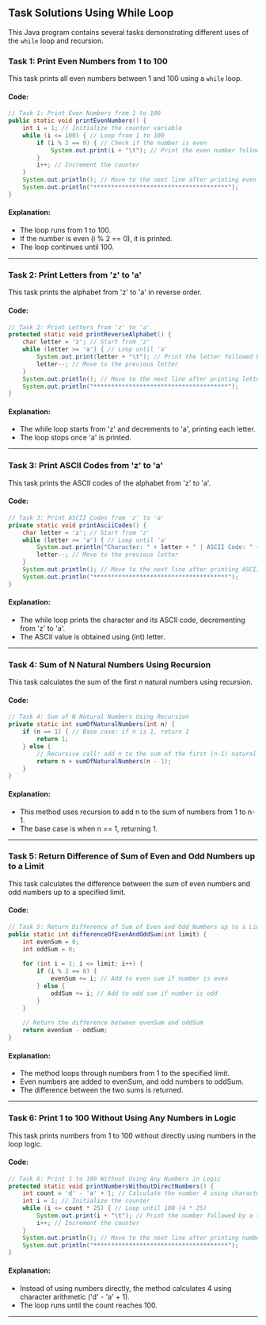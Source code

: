 ## Task Solutions Using While Loop

This Java program contains several tasks demonstrating different uses of the `while` loop and recursion.

### Task 1: Print Even Numbers from 1 to 100

This task prints all even numbers between 1 and 100 using a `while` loop.

#### Code:
```java
// Task 1: Print Even Numbers from 1 to 100
public static void printEvenNumbers() {
    int i = 1; // Initialize the counter variable
    while (i <= 100) { // Loop from 1 to 100
        if (i % 2 == 0) { // Check if the number is even
            System.out.print(i + "\t"); // Print the even number followed by a tab
        }
        i++; // Increment the counter
    }
    System.out.println(); // Move to the next line after printing even numbers
    System.out.println("**************************************");
}
```
#### Explanation:
- The loop runs from 1 to 100.
- If the number is even (i % 2 == 0), it is printed.
- The loop continues until 100.
---
  
### Task 2: Print Letters from 'z' to 'a'
This task prints the alphabet from 'z' to 'a' in reverse order.

#### Code:
```java
// Task 2: Print Letters from 'z' to 'a'
protected static void printReverseAlphabet() {
    char letter = 'z'; // Start from 'z'
    while (letter >= 'a') { // Loop until 'a'
        System.out.print(letter + "\t"); // Print the letter followed by a tab
        letter--; // Move to the previous letter
    }
    System.out.println(); // Move to the next line after printing letters
    System.out.println("**************************************");
}
```
#### Explanation:
- The while loop starts from 'z' and decrements to 'a', printing each letter.
- The loop stops once 'a' is printed.
---

### Task 3: Print ASCII Codes from 'z' to 'a'
This task prints the ASCII codes of the alphabet from 'z' to 'a'.

#### Code:
```java
// Task 3: Print ASCII Codes from 'z' to 'a'
private static void printAsciiCodes() {
    char letter = 'z'; // Start from 'z'
    while (letter >= 'a') { // Loop until 'a'
        System.out.println("Character: " + letter + " | ASCII Code: " + (int) letter);
        letter--; // Move to the previous letter
    }
    System.out.println(); // Move to the next line after printing ASCII codes
    System.out.println("**************************************");
}
```
#### Explanation:
- The while loop prints the character and its ASCII code, decrementing from 'z' to 'a'.
- The ASCII value is obtained using (int) letter.
---

### Task 4: Sum of N Natural Numbers Using Recursion
This task calculates the sum of the first n natural numbers using recursion.

#### Code:
```java
// Task 4: Sum of N Natural Numbers Using Recursion
private static int sumOfNaturalNumbers(int n) {
    if (n == 1) { // Base case: if n is 1, return 1
        return 1;
    } else {
        // Recursive call: add n to the sum of the first (n-1) natural numbers
        return n + sumOfNaturalNumbers(n - 1);
    }
}
```
#### Explanation:
- This method uses recursion to add n to the sum of numbers from 1 to n-1.
- The base case is when n == 1, returning 1.
---

### Task 5: Return Difference of Sum of Even and Odd Numbers up to a Limit
This task calculates the difference between the sum of even numbers and odd numbers up to a specified limit.

#### Code:
```java
// Task 5: Return Difference of Sum of Even and Odd Numbers up to a Limit
public static int differenceOfEvenAndOddSum(int limit) {
    int evenSum = 0;
    int oddSum = 0;
    
    for (int i = 1; i <= limit; i++) {
        if (i % 2 == 0) {
            evenSum += i; // Add to even sum if number is even
        } else {
            oddSum += i; // Add to odd sum if number is odd
        }
    }
    
    // Return the difference between evenSum and oddSum
    return evenSum - oddSum;
}
```
#### Explanation:
- The method loops through numbers from 1 to the specified limit.
- Even numbers are added to evenSum, and odd numbers to oddSum.
- The difference between the two sums is returned.
---

### Task 6: Print 1 to 100 Without Using Any Numbers in Logic
This task prints numbers from 1 to 100 without directly using numbers in the loop logic.

#### Code:
```java
// Task 6: Print 1 to 100 Without Using Any Numbers in Logic
protected static void printNumbersWithoutDirectNumbers() {
    int count = 'd' - 'a' + 1; // Calculate the number 4 using character arithmetic
    int i = 1; // Initialize the counter
    while (i <= count * 25) { // Loop until 100 (4 * 25)
        System.out.print(i + "\t"); // Print the number followed by a tab
        i++; // Increment the counter
    }
    System.out.println(); // Move to the next line after printing numbers
    System.out.println("**************************************");
}

```
#### Explanation:
- Instead of using numbers directly, the method calculates 4 using character arithmetic ('d' - 'a' + 1).
- The loop runs until the count reaches 100.

---
